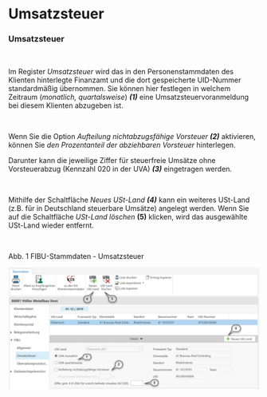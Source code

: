# Umsatzsteuer

### Umsatzsteuer

&nbsp;

Im Register *Umsatzsteuer* wird das in den Personenstammdaten des Klienten hinterlegte Finanzamt und die dort gespeicherte UID-Nummer standardmäßig übernommen. Sie können hier festlegen in welchem Zeitraum (*monatlich, quartalsweise*) ***(1)*** eine Umsatzsteuervoranmeldung bei diesem Klienten abzugeben ist.&nbsp;

&nbsp;

Wenn Sie die Option *Aufteilung nichtabzugsfähige Vorsteuer **(2)*** aktivieren, können Sie *den Prozentanteil der abziehbaren Vorsteuer* hinterlegen.

Darunter kann die jeweilige Ziffer für steuerfreie Umsätze ohne Vorsteuerabzug (Kennzahl 020 in der UVA) ***(3)*** eingetragen werden.

&nbsp;

Mithilfe der Schaltfläche *Neues USt-Land **(4)*** kann ein weiteres USt-Land (z.B. für in Deutschland steuerbare Umsätze) angelegt werden. Wenn Sie auf die Schaltfläche *USt-Land löschen* **(5)** klicken, wird das ausgewählte USt-Land wieder entfernt.&nbsp;

&nbsp;

Abb. 1 FIBU-Stammdaten - Umsatzsteuer

![Image](<../lib/NeuesElement4.png>)

